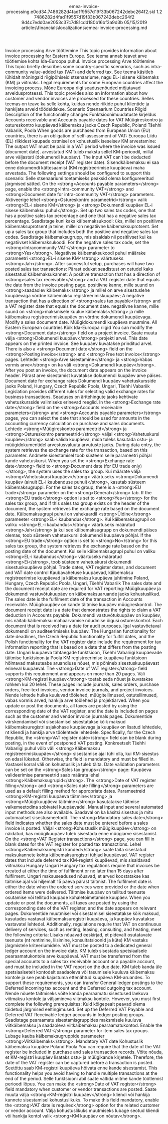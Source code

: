 <?xml version="1.0" encoding="UTF-8"?>
<xliff xmlns:logoport="urn:logoport:xliffeditor:xliff-extras:1.0" xmlns:xsi="http://www.w3.org/2001/XMLSchema-instance" xmlns="urn:oasis:names:tc:xliff:document:1.2" xmlns:xliffext="urn:microsoft:content:schema:xliffextensions" version="1.2" xsi:schemaLocation="urn:oasis:names:tc:xliff:document:1.2 xliff-core-1.2-transitional.xsd">
  <file datatype="xml" source-language="en-US" original="emea-invoice-processing.md" target-language="et-EE">
    <header>
      <tool tool-company="Microsoft" tool-version="1.0-7889195" tool-name="mdxliff" tool-id="mdxliff"/>
      <xliffext:skl_file_name>emea-invoice-processing.e0cd34.7486282d4fad1f9557d19f33b067242debc264f2.skl</xliffext:skl_file_name>
      <xliffext:version>1.2</xliffext:version>
      <xliffext:ms.openlocfilehash>7486282d4fad1f9557d19f33b067242debc264f2</xliffext:ms.openlocfilehash>
      <xliffext:ms.sourcegitcommit>9d4c7edd0ae2053c37c7d81cdd180b16bf3a9d3b</xliffext:ms.sourcegitcommit>
      <xliffext:ms.lasthandoff>05/15/2019</xliffext:ms.lasthandoff>
      <xliffext:ms.openlocfilepath>articles\financials\localizations\emea-invoice-processing.md</xliffext:ms.openlocfilepath>
    </header>
    <body>
      <group extype="content" id="content">
        <trans-unit xml:space="preserve" translate="yes" id="101" restype="x-metadata">
          <source>Invoice processing</source>
        <target logoport:matchpercent="101" state="translated" state-qualifier="leveraged-tm">Arve töötlemine</target></trans-unit>
        <trans-unit xml:space="preserve" translate="yes" id="102" restype="x-metadata">
          <source>This topic provides information about invoice processing for Eastern Europe.</source>
        <target logoport:matchpercent="101" state="translated" state-qualifier="leveraged-tm">See teema annab teavet arve töötlemise kohta Ida-Euroopa puhul.</target></trans-unit>
        <trans-unit xml:space="preserve" translate="yes" id="103">
          <source>Invoice processing</source>
        <target logoport:matchpercent="101" state="translated" state-qualifier="leveraged-tm">Arve töötlemine</target></trans-unit>
        <trans-unit xml:space="preserve" translate="yes" id="104">
          <source>This topic briefly describes some country-specific scenarios, such as intra-community value-added tax (VAT) and deferred tax.</source>
        <target logoport:matchpercent="101" state="translated" state-qualifier="leveraged-tm">See teema käsitleb lühidalt mõningaid riigipõhiseid stsenaariume, nagu EL-i sisene käibemaks (KM) ja viitmaks.</target></trans-unit>
        <trans-unit xml:space="preserve" translate="yes" id="105">
          <source>Legal requirements for some European countries affect the invoicing process.</source>
        <target logoport:matchpercent="101" state="translated" state-qualifier="leveraged-tm">Mõne Euroopa riigi seadusenõuded mõjutavad arveldusprotsessi.</target></trans-unit>
        <trans-unit xml:space="preserve" translate="yes" id="106">
          <source>This topic provides also an information about how customer and vendor invoices are processed for these countries.</source>
        <target logoport:matchpercent="101" state="translated" state-qualifier="leveraged-tm">Selles teemas on teave ka selle kohta, kuidas nende riikide puhul klientide ja hankijate arveid töödeldakse.</target></trans-unit>
        <trans-unit xml:space="preserve" translate="yes" id="107">
          <source>Scenario</source>
        <target logoport:matchpercent="101" state="translated" state-qualifier="leveraged-tm">Stsenaarium</target></trans-unit>
        <trans-unit xml:space="preserve" translate="yes" id="108">
          <source>Countries</source>
        <target logoport:matchpercent="101" state="translated" state-qualifier="leveraged-tm">Riigid</target></trans-unit>
        <trans-unit xml:space="preserve" translate="yes" id="109">
          <source>Description of the functionality changes</source>
        <target logoport:matchpercent="101" state="translated" state-qualifier="leveraged-tm">Funktsioonimuudatuste kirjeldus</target></trans-unit>
        <trans-unit xml:space="preserve" translate="yes" id="110">
          <source>Accounts receivable and Accounts payable dates for VAT</source>
        <target logoport:matchpercent="101" state="translated" state-qualifier="leveraged-tm"> Müügireskontro ja ostureskontro kuupäevad käibemaksu jaoks</target></trans-unit>
        <trans-unit xml:space="preserve" translate="yes" id="111">
          <source>Czech Republic, Poland</source>
        <target logoport:matchpercent="101" state="translated" state-qualifier="leveraged-tm">Tšehhi Vabariik, Poola</target></trans-unit>
        <trans-unit xml:space="preserve" translate="yes" id="112">
          <source>When goods are purchased from European Union (EU) countries, there is an obligation of self-assessment of VAT:</source>
        <target logoport:matchpercent="101" state="translated" state-qualifier="leveraged-tm">Euroopa Liidu (EL) riikidest kaupade ostmisel on kohustuslik iseseisev KM arvestamine:</target></trans-unit>
        <trans-unit xml:space="preserve" translate="yes" id="113">
          <source>The output VAT must be paid in a VAT period where the invoice was issued (document date).</source>
        <target logoport:matchpercent="101" state="translated" state-qualifier="leveraged-tm">arvestatud KM tuleb maksta sellel KM-perioodil, millal arve väljastati (dokumendi kuupäev).</target></trans-unit>
        <trans-unit xml:space="preserve" translate="yes" id="114">
          <source>The input VAT can’t be deducted before the document receipt (VAT register date).</source>
        <target logoport:matchpercent="101" state="translated" state-qualifier="leveraged-tm">Sisendkäibemaksu ei saa enne dokumendi kättesaamist (KM registreerimise kuupäeva) maha arvestada.</target></trans-unit>
        <trans-unit xml:space="preserve" translate="yes" id="115">
          <source>The following settings should be configured to support this scenario:</source>
        <target logoport:matchpercent="101" state="translated" state-qualifier="leveraged-tm">Selle stsenaariumi toetamiseks peaksid olema konfigureeritud järgmised sätted.</target></trans-unit>
        <trans-unit xml:space="preserve" translate="yes" id="116">
          <source>On the <bpt id="p1">&lt;strong&gt;</bpt>Accounts payable parameters<ept id="p1">&lt;/strong&gt;</ept> page, enable the <bpt id="p2">&lt;strong&gt;</bpt>Intra-community VAT<ept id="p2">&lt;/strong&gt;</ept> and <bpt id="p3">&lt;strong&gt;</bpt>Document date for intra-community VAT<ept id="p3">&lt;/strong&gt;</ept> parameters.</source>
        <target logoport:matchpercent="101" state="translated" state-qualifier="leveraged-tm">Aktiveerige lehel <bpt id="p1">&lt;strong&gt;</bpt>Ostureskontro parameetrid<ept id="p1">&lt;/strong&gt;</ept> valik <bpt id="p2">&lt;strong&gt;</bpt>EL-i sisene KM<ept id="p2">&lt;/strong&gt;</ept> ja <bpt id="p3">&lt;strong&gt;</bpt>Dokumendi kuupäev EL-i sisese käibemaksu puhul<ept id="p3">&lt;/strong&gt;</ept>.</target></trans-unit>
        <trans-unit xml:space="preserve" translate="yes" id="117">
          <source>Set up two sales tax codes, one that has a positive sales tax percentage and one that has a negative sales tax percentage.</source>
        <target logoport:matchpercent="101" state="translated" state-qualifier="leveraged-tm">Seadistage kuni kaks käibemaksukoodi: üks, millel on positiivne käibemaksuprotsent ja teine, millel on negatiivne käibemaksuprotsent.</target></trans-unit>
        <trans-unit xml:space="preserve" translate="yes" id="118">
          <source>Set up a sales tax group that includes both the positive and negative sales tax codes.</source>
        <target logoport:matchpercent="101" state="translated" state-qualifier="leveraged-tm">Seadistage käibemaksugrupp, mis sisaldab nii positiivset kui ka negatiivset käibemaksukoodi.</target></trans-unit>
        <trans-unit xml:space="preserve" translate="yes" id="119">
          <source>For the negative sales tax code, set the <bpt id="p1">&lt;strong&gt;</bpt>Intracommunity VAT<ept id="p1">&lt;/strong&gt;</ept> parameter to <bpt id="p2">&lt;strong&gt;</bpt>Yes<ept id="p2">&lt;/strong&gt;</ept>.</source>
        <target logoport:matchpercent="101" state="translated" state-qualifier="leveraged-tm">Negatiivse käibemaksukoodi puhul määrake parameetri <bpt id="p1">&lt;strong&gt;</bpt>EL-i sisene KM<ept id="p1">&lt;/strong&gt;</ept> väärtuseks <bpt id="p2">&lt;strong&gt;</bpt>Jah<ept id="p2">&lt;/strong&gt;</ept>.</target></trans-unit>
        <trans-unit xml:space="preserve" translate="yes" id="120">
          <source>After successful setup, purchases will have two posted sales tax transactions:</source>
        <target logoport:matchpercent="101" state="translated" state-qualifier="leveraged-tm">Pärast edukat seadistust on ostudel kaks sisestatud käibemaksukannet:</target></trans-unit>
        <trans-unit xml:space="preserve" translate="yes" id="121">
          <source>A positive transaction that has a direction of <bpt id="p1">&lt;strong&gt;</bpt>sales tax receivable<ept id="p1">&lt;/strong&gt;</ept> and a VAT register date that equals the date from the invoice posting page.</source>
        <target logoport:matchpercent="101" state="translated" state-qualifier="leveraged-tm">positiivne kanne, mille suund on <bpt id="p1">&lt;strong&gt;</bpt>saadaolev käibemaks<ept id="p1">&lt;/strong&gt;</ept> ja millel on arve sisestuslehe kuupäevaga võrdne käibemaksu registreerimiskuupäev;</target></trans-unit>
        <trans-unit xml:space="preserve" translate="yes" id="122">
          <source>A negative transaction that has a direction of <bpt id="p1">&lt;strong&gt;</bpt>sales tax payable<ept id="p1">&lt;/strong&gt;</ept> and a VAT register date that equals the document date.</source>
        <target logoport:matchpercent="101" state="translated" state-qualifier="leveraged-tm">negatiivne kanne, mille suund on <bpt id="p1">&lt;strong&gt;</bpt>maksmisele kuuluv käibemaks<ept id="p1">&lt;/strong&gt;</ept> ja mille käibemaksu registreerimiskuupäev on võrdne dokumendi kuupäevaga.</target></trans-unit>
        <trans-unit xml:space="preserve" translate="yes" id="123">
          <source>Modify a sales document date.</source>
        <target logoport:matchpercent="101" state="translated" state-qualifier="leveraged-tm">Müügidokumendi kuupäeva muutmine.</target></trans-unit>
        <trans-unit xml:space="preserve" translate="yes" id="124">
          <source>All Eastern European countries</source>
        <target logoport:matchpercent="101" state="translated" state-qualifier="leveraged-tm">Kõik Ida-Euroopa riigid</target></trans-unit>
        <trans-unit xml:space="preserve" translate="yes" id="125">
          <source>You can modify the <bpt id="p1">&lt;strong&gt;</bpt>Document date<ept id="p1">&lt;/strong&gt;</ept> field on a project invoice.</source>
        <target logoport:matchpercent="101" state="translated" state-qualifier="leveraged-tm">Saate muuta välja <bpt id="p1">&lt;strong&gt;</bpt>Dokumendi kuupäev<ept id="p1">&lt;/strong&gt;</ept> projekti arvel.</target></trans-unit>
        <trans-unit xml:space="preserve" translate="yes" id="126">
          <source>This date appears on the printed invoice.</source>
        <target logoport:matchpercent="101" state="translated" state-qualifier="leveraged-tm">See kuupäev kuvatakse prinditud arvel.</target></trans-unit>
        <trans-unit xml:space="preserve" translate="yes" id="127">
          <source>There is also a <bpt id="p1">&lt;strong&gt;</bpt>Document date<ept id="p1">&lt;/strong&gt;</ept> field on the <bpt id="p2">&lt;strong&gt;</bpt>Posting invoice<ept id="p2">&lt;/strong&gt;</ept> and <bpt id="p3">&lt;strong&gt;</bpt>Free text invoice<ept id="p3">&lt;/strong&gt;</ept> pages.</source>
        <target logoport:matchpercent="101" state="translated" state-qualifier="leveraged-tm">Lehtedel <bpt id="p2">&lt;strong&gt;</bpt>Arve sisestamine<ept id="p2">&lt;/strong&gt;</ept> ja <bpt id="p3">&lt;strong&gt;</bpt>Vabas vormis arve<ept id="p3">&lt;/strong&gt;</ept> on ka väli <bpt id="p1">&lt;strong&gt;</bpt>Dokumendi kuupäev<ept id="p1">&lt;/strong&gt;</ept>.</target></trans-unit>
        <trans-unit xml:space="preserve" translate="yes" id="128">
          <source>After you post an invoice, the document date appears on the invoice header.</source>
        <target logoport:matchpercent="101" state="translated" state-qualifier="leveraged-tm">Pärast arve sisestamist kuvatakse dokumendi kuupäev arve päises.</target></trans-unit>
        <trans-unit xml:space="preserve" translate="yes" id="129">
          <source>Document date for exchange rates</source>
        <target logoport:matchpercent="101" state="translated" state-qualifier="leveraged-tm">Dokumendi kuupäev vahetuskursside jaoks</target></trans-unit>
        <trans-unit xml:space="preserve" translate="yes" id="130">
          <source>Poland, Hungary, Czech Republic</source>
        <target logoport:matchpercent="101" state="translated" state-qualifier="leveraged-tm">Poola, Ungari, Tšehhi Vabariik</target></trans-unit>
        <trans-unit xml:space="preserve" translate="yes" id="131">
          <source>Legislation provides different rules for selecting valid exchange rates for business transactions.</source>
        <target logoport:matchpercent="101" state="translated" state-qualifier="leveraged-tm">Seaduses on äritehingute jaoks kehtivate vahetuskursside valimiseks erinevad reeglid.</target></trans-unit>
        <trans-unit xml:space="preserve" translate="yes" id="132">
          <source>In the <bpt id="p1">&lt;strong&gt;</bpt>Exchange rate date<ept id="p1">&lt;/strong&gt;</ept> field on the <bpt id="p2">&lt;strong&gt;</bpt>Accounts receivable parameters<ept id="p2">&lt;/strong&gt;</ept> and <bpt id="p3">&lt;strong&gt;</bpt>Accounts payable parameters<ept id="p3">&lt;/strong&gt;</ept> pages, you can select the date that should be used for amounts in the accounting currency calculation on purchase and sales documents.</source>
        <target logoport:matchpercent="101" state="translated" state-qualifier="leveraged-tm">Lehtede <bpt id="p2">&lt;strong&gt;</bpt>Müügireskontro parameetrid<ept id="p2">&lt;/strong&gt;</ept> ja <bpt id="p3">&lt;strong&gt;</bpt>Ostureskontro parameetrid<ept id="p3">&lt;/strong&gt;</ept> väljal <bpt id="p1">&lt;strong&gt;</bpt>Vahetuskursi kuupäev<ept id="p1">&lt;/strong&gt;</ept> saab valida kuupäeva, mida tuleks kasutada ostu- ja müügidokumentidel arvestusvaluuta arvutuste jaoks.</target></trans-unit>
        <trans-unit xml:space="preserve" translate="yes" id="133">
          <source>During data entry, the system retrieves the exchange rate for the transaction, based on this parameter.</source>
        <target logoport:matchpercent="101" state="translated" state-qualifier="leveraged-tm">Andmete sisestamisel toob süsteem selle parameetri põhjal kande vahetuskursi.</target></trans-unit>
        <trans-unit xml:space="preserve" translate="yes" id="134">
          <source>When you set the <bpt id="p1">&lt;strong&gt;</bpt>Exchange rate date<ept id="p1">&lt;/strong&gt;</ept> field to <bpt id="p2">&lt;strong&gt;</bpt>Document date (for EU trade only)<ept id="p2">&lt;/strong&gt;</ept>, the system uses the sales tax group.</source>
        <target logoport:matchpercent="101" state="translated" state-qualifier="leveraged-tm">Kui määrate välja <bpt id="p1">&lt;strong&gt;</bpt>Vahetuskursi kuupäev<ept id="p1">&lt;/strong&gt;</ept> väärtuseks <bpt id="p2">&lt;strong&gt;</bpt>Dokumendi kuupäev (ainult EL-i kaubanduse puhul)<ept id="p2">&lt;/strong&gt;</ept>, kasutab süsteem käibemaksugruppi.</target></trans-unit>
        <trans-unit xml:space="preserve" translate="yes" id="135">
          <source>For the sales tax group, there is a <bpt id="p1">&lt;strong&gt;</bpt>EU trade<ept id="p1">&lt;/strong&gt;</ept> parameter on the <bpt id="p2">&lt;strong&gt;</bpt>General<ept id="p2">&lt;/strong&gt;</ept> tab. If the <bpt id="p3">&lt;strong&gt;</bpt>EU trade<ept id="p3">&lt;/strong&gt;</ept> option is set to <bpt id="p4">&lt;strong&gt;</bpt>Yes<ept id="p4">&lt;/strong&gt;</ept> for the sales tax group, and if this sales tax group exists on the header of the document, the system retrieves the exchange rate based on the document date.</source>
        <target logoport:matchpercent="101" state="translated" state-qualifier="leveraged-tm">Käibemaksugrupi puhul on vahekaardil <bpt id="p2">&lt;strong&gt;</bpt>Üldine<ept id="p2">&lt;/strong&gt;</ept> parameeter <bpt id="p1">&lt;strong&gt;</bpt>EL-i kaubandus<ept id="p1">&lt;/strong&gt;</ept>. Kui käibemaksugrupil on valiku <bpt id="p3">&lt;strong&gt;</bpt>EL-i kaubandus<ept id="p3">&lt;/strong&gt;</ept> väärtuseks määratud <bpt id="p4">&lt;strong&gt;</bpt>Jah<ept id="p4">&lt;/strong&gt;</ept> ja kui see käibemaksugrupp on dokumendi päises olemas, toob süsteem vahetuskursi dokumendi kuupäeva põhjal.</target></trans-unit>
        <trans-unit xml:space="preserve" translate="yes" id="136">
          <source>If the <bpt id="p1">&lt;strong&gt;</bpt>EU trade<ept id="p1">&lt;/strong&gt;</ept> option is set to <bpt id="p2">&lt;strong&gt;</bpt>No<ept id="p2">&lt;/strong&gt;</ept> for this sales tax group, the system retrieves the exchange rate based on the posting date of the document.</source>
        <target logoport:matchpercent="101" state="translated" state-qualifier="leveraged-tm">Kui selle käibemaksugrupi puhul on valiku <bpt id="p1">&lt;strong&gt;</bpt>EL-i kaubandus<ept id="p1">&lt;/strong&gt;</ept> väärtuseks määratud <bpt id="p2">&lt;strong&gt;</bpt>Ei<ept id="p2">&lt;/strong&gt;</ept>, toob süsteem vahetuskursi dokumendi sisestuskuupäeva põhjal.</target></trans-unit>
        <trans-unit xml:space="preserve" translate="yes" id="137">
          <source>Trade dates, VAT register dates, and document and VAT date control</source>
        <target logoport:matchpercent="101" state="translated" state-qualifier="leveraged-tm">Kaubavahetuse kuupäevad, käibemaksu registreerimise kuupäevad ja käibemaksu kuupäeva juhtimine</target></trans-unit>
        <trans-unit xml:space="preserve" translate="yes" id="138">
          <source>Poland, Hungary, Czech Republic</source>
        <target logoport:matchpercent="101" state="translated" state-qualifier="leveraged-tm">Poola, Ungari, Tšehhi Vabariik</target></trans-unit>
        <trans-unit xml:space="preserve" translate="yes" id="139">
          <source>The sales date and the document receipt date are required for VAT reporting:</source>
        <target logoport:matchpercent="101" state="translated" state-qualifier="leveraged-tm">Müügikuupäev ja dokumendi vastuvõtukuupäev on käibemaksuaruande jaoks kohustuslikud.</target></trans-unit>
        <trans-unit xml:space="preserve" translate="yes" id="140">
          <source>The sales date is the fulfilment date of the transaction in Accounts receivable.</source>
        <target logoport:matchpercent="101" state="translated" state-qualifier="leveraged-tm">Müügikuupäev on kande täitmise kuupäev müügireskontrol.</target></trans-unit>
        <trans-unit xml:space="preserve" translate="yes" id="141">
          <source>The document receipt date is a date that demonstrates the rights to claim a VAT deduction in Accounts payable.</source>
        <target logoport:matchpercent="101" state="translated" state-qualifier="leveraged-tm">Dokumendi vastuvõtukuupäev on kuupäev, mis näitab käibemaksu mahaarvamise nõudmise õigusi ostureskontrol.</target></trans-unit>
        <trans-unit xml:space="preserve" translate="yes" id="142">
          <source>Each document that is received has a date for audit purposes.</source>
        <target logoport:matchpercent="101" state="translated" state-qualifier="leveraged-tm">Igal vastuvõetaval dokumendil on auditeerimiseks kuupäev.</target></trans-unit>
        <trans-unit xml:space="preserve" translate="yes" id="143">
          <source>The Hungarian functionality for date deadlines, the Czech Republic functionality for fulfill dates, and the Polish functionality for the VAT register date include the requirement for tax information reporting that is based on a date that differs from the posting date.</source>
        <target logoport:matchpercent="101" state="translated" state-qualifier="leveraged-tm">Ungari kuupäeva tähtaegade funktsioon, Tšehhi Vabariigi kuupäevade täitmise funktsioon ja Poola KM registreerimise kuupäeva funktsioon hõlmavad maksuteabe aruandluse nõuet, mis põhineb sisestuskuupäevast erineval kuupäeval.</target></trans-unit>
        <trans-unit xml:space="preserve" translate="yes" id="144">
          <source>The <bpt id="p1">&lt;strong&gt;</bpt>Date of VAT register<ept id="p1">&lt;/strong&gt;</ept> field supports this requirement and appears on more than 20 pages.</source>
        <target logoport:matchpercent="101" state="translated" state-qualifier="leveraged-tm">Väli <bpt id="p1">&lt;strong&gt;</bpt>KM-registri kuupäev<ept id="p1">&lt;/strong&gt;</ept> toetab seda nõuet ja kuvatakse rohkem kui 20 lehel.</target></trans-unit>
        <trans-unit xml:space="preserve" translate="yes" id="145">
          <source>These pages include journals, sales orders, purchase orders, free-text invoices, vendor invoice journals, and project invoices.</source>
        <target logoport:matchpercent="101" state="translated" state-qualifier="leveraged-tm">Nende lehtede hulka kuuluvad töölehed, müügitellimused, ostutellimused, vabas vormis arved, hankija arve töölehed ja projektiarved.</target></trans-unit>
        <trans-unit xml:space="preserve" translate="yes" id="146">
          <source>When you update or post the documents, all taxes are posted by using the corresponding date of the VAT register, and the date is included on pages such as the customer and vendor invoice journals pages.</source>
        <target logoport:matchpercent="101" state="translated" state-qualifier="leveraged-tm">Dokumentide värskendamisel või sisestamisel sisestatakse kõik maksud käibemaksuregistri asjakohase kuupäevaga ja kuupäev on lisatud lehtedele, nt kliendi ja hankija arve töölehtede lehtedele.</target></trans-unit>
        <trans-unit xml:space="preserve" translate="yes" id="147">
          <source>Specifically, for the Czech Republic, the <bpt id="p1">&lt;strong&gt;</bpt>VAT register date<ept id="p1">&lt;/strong&gt;</ept> field can be blank during posting, in the event of postponed VAT posting.</source>
        <target logoport:matchpercent="101" state="translated" state-qualifier="leveraged-tm">Konkreetselt Tšehhi Vabariigi puhul võib väli <bpt id="p1">&lt;strong&gt;</bpt>Käibemaksu registreerimiskuupäev<ept id="p1">&lt;/strong&gt;</ept> sisestamise ajal tühi olla, kui KM-sisestus on edasi lükatud.</target></trans-unit>
        <trans-unit xml:space="preserve" translate="yes" id="148">
          <source>Otherwise, the field is mandatory and must be filled in.</source>
        <target logoport:matchpercent="101" state="translated" state-qualifier="leveraged-tm">Vastasel korral väli on kohustuslik ja tuleb täita.</target></trans-unit>
        <trans-unit xml:space="preserve" translate="yes" id="149">
          <source>Date validation parameters can be set on the <bpt id="p1">&lt;strong&gt;</bpt>Sales tax groups<ept id="p1">&lt;/strong&gt;</ept> page:</source>
        <target logoport:matchpercent="101" state="translated" state-qualifier="leveraged-tm">Kuupäeva valideerimise parameetrid saab määrata lehel <bpt id="p1">&lt;strong&gt;</bpt>Käibemaksugrupid<ept id="p1">&lt;/strong&gt;</ept>.</target></trans-unit>
        <trans-unit xml:space="preserve" translate="yes" id="150">
          <source>The <bpt id="p1">&lt;strong&gt;</bpt>Date of VAT register filling<ept id="p1">&lt;/strong&gt;</ept> and <bpt id="p2">&lt;strong&gt;</bpt>Sales date filling<ept id="p2">&lt;/strong&gt;</ept> parameters are used as a default filling method for appropriate dates.</source>
        <target logoport:matchpercent="101" state="translated" state-qualifier="leveraged-tm">Parameetreid <bpt id="p1">&lt;strong&gt;</bpt>KM-registri kuupäeva täitmine<ept id="p1">&lt;/strong&gt;</ept> ja <bpt id="p2">&lt;strong&gt;</bpt>Müügikuupäeva täitmine<ept id="p2">&lt;/strong&gt;</ept> kasutatakse täitmise vaikemeetodina sobivatel kuupäevadel.</target></trans-unit>
        <trans-unit xml:space="preserve" translate="yes" id="151">
          <source>Manual input and several automated input methods are also available.</source>
        <target logoport:matchpercent="101" state="translated" state-qualifier="leveraged-tm">Saadaval on ka käsitsi sisestus ja mitu automaatset sisestusmeetodit.</target></trans-unit>
        <trans-unit xml:space="preserve" translate="yes" id="152">
          <source>The <bpt id="p1">&lt;strong&gt;</bpt>Mandatory sales date<ept id="p1">&lt;/strong&gt;</ept> field indicates whether the sales date must be entered before a sales invoice is posted.</source>
        <target logoport:matchpercent="101" state="translated" state-qualifier="leveraged-tm">Väljal <bpt id="p1">&lt;strong&gt;</bpt>Kohustuslik müügikuupäev<ept id="p1">&lt;/strong&gt;</ept> on näidatud, kas müügikuupäev tuleb sisestada enne müügiarve sisestamist.</target></trans-unit>
        <trans-unit xml:space="preserve" translate="yes" id="153">
          <source>On the <bpt id="p1">&lt;strong&gt;</bpt>VAT Register transactions<ept id="p1">&lt;/strong&gt;</ept> page, you can fill in blank dates for the VAT register for posted tax transactions.</source>
        <target logoport:matchpercent="101" state="translated" state-qualifier="leveraged-tm">Lehel <bpt id="p1">&lt;strong&gt;</bpt>Käibemaksuregistri kanded<ept id="p1">&lt;/strong&gt;</ept> saate täita sisestatud maksukannete kohta käibemaksuregistri tühjad kuupäevad.</target></trans-unit>
        <trans-unit xml:space="preserve" translate="yes" id="154">
          <source>VAT register dates that include deferred tax</source>
        <target logoport:matchpercent="101" state="translated" state-qualifier="leveraged-tm">KM-registri kuupäevad, mis sisaldavad viitmaksu</target></trans-unit>
        <trans-unit xml:space="preserve" translate="yes" id="155">
          <source>Hungary</source>
        <target logoport:matchpercent="101" state="translated" state-qualifier="leveraged-tm">Ungari</target></trans-unit>
        <trans-unit xml:space="preserve" translate="yes" id="156">
          <source>Hungary tax regulations require that invoices be created at either the time of fulfilment or no later than 15 days after fulfilment.</source>
        <target logoport:matchpercent="101" state="translated" state-qualifier="leveraged-tm">Ungari maksuseadused nõuavad, et arved koostatakse kas täitmise ajal või hiljemalt 15 päeva pärast täitmist.</target></trans-unit>
        <trans-unit xml:space="preserve" translate="yes" id="157">
          <source>The fulfilment date is either the date when the ordered services were provided or the date when ordered items were delivered.</source>
        <target logoport:matchpercent="101" state="translated" state-qualifier="leveraged-tm">Täitmise kuupäev on tellitud teenuste osutamise või tellitud kaupade kohaletoimetamise kuupäev.</target></trans-unit>
        <trans-unit xml:space="preserve" translate="yes" id="158">
          <source>When you update or post the documents, all taxes are posted by using the corresponding date of the VAT register, and the date appears on relevant pages.</source>
        <target logoport:matchpercent="101" state="translated" state-qualifier="leveraged-tm">Dokumentide muutmisel või sisestamisel sisestatakse kõik maksud, kasutades vastavat käibemaksuregistri kuupäeva, ja kuupäev kuvatakse vastavatel lehtedel.</target></trans-unit>
        <trans-unit xml:space="preserve" translate="yes" id="159">
          <source>Additionally, regulations require that VAT on continuous delivery of services, such as renting, leasing, consulting, and heating, meet the following criteria:</source>
        <target logoport:matchpercent="101" state="translated" state-qualifier="leveraged-tm">Lisaks nõuavad eeskirjad, et pidevalt osutatavate teenuste (nt rentimine, liisimine, konsultatsioonid ja küte) KM vastaks järgmistele kriteeriumidele.</target></trans-unit>
        <trans-unit xml:space="preserve" translate="yes" id="160">
          <source>VAT must be posted to a dedicated general ledger account on the invoice date.</source>
        <target logoport:matchpercent="101" state="translated" state-qualifier="leveraged-tm">KM tuleb sisestada spetsiaalsele pearaamatukontole arve kuupäeval.</target></trans-unit>
        <trans-unit xml:space="preserve" translate="yes" id="161">
          <source>VAT must be transferred from the special accounts to a sales tax receivable account or a payable account, and must be included in the VAT report on the due date.</source>
        <target logoport:matchpercent="101" state="translated" state-qualifier="leveraged-tm">KM tuleb kanda üle spetsiaalsetelt kontodelt saadaoleva või tasumisele kuuluva käibemaksu kontole ja see peab kajastuma ettenähtud kuupäeva KM-aruandes.</target></trans-unit>
        <trans-unit xml:space="preserve" translate="yes" id="162">
          <source>To support these requirements, you can transfer General ledger postings to the Deferred incoming tax account and the Deferred outgoing tax account.</source>
        <target logoport:matchpercent="101" state="translated" state-qualifier="leveraged-tm">Nende nõuete täitmiseks võite kanda pearaamatu sisestused laekuva viitmaksu kontole ja väljamineva viitmaksu kontole.</target></trans-unit>
        <trans-unit xml:space="preserve" translate="yes" id="163">
          <source>However, you must first complete the following prerequisites:</source>
        <target logoport:matchpercent="101" state="translated" state-qualifier="leveraged-tm">Kuid kõigepealt peavad olema täidetud järgmised eeltingimused.</target></trans-unit>
        <trans-unit xml:space="preserve" translate="yes" id="164">
          <source>Set up the Deferred VAT Payable and Deferred VAT Receivable ledger accounts in ledger posting groups.</source>
        <target logoport:matchpercent="101" state="translated" state-qualifier="leveraged-tm">Seadistage pearaamatu sisestamisgruppides maksmisele kuuluva viitkäibemaksu ja saadaoleva viitkäibemaksu pearaamatukontod.</target></trans-unit>
        <trans-unit xml:space="preserve" translate="yes" id="165">
          <source>Enable the <bpt id="p1">&lt;strong&gt;</bpt>Deferred VAT<ept id="p1">&lt;/strong&gt;</ept> parameter for item sales tax groups.</source>
        <target logoport:matchpercent="101" state="translated" state-qualifier="leveraged-tm">Lubage kauba käibemaksugruppide parameeter <bpt id="p1">&lt;strong&gt;</bpt>Viitkäibemaks<ept id="p1">&lt;/strong&gt;</ept>.</target></trans-unit>
        <trans-unit xml:space="preserve" translate="yes" id="166">
          <source>Mandatory VAT date</source>
        <target logoport:matchpercent="101" state="translated" state-qualifier="leveraged-tm"> Kohustuslik käibemaksu kuupäev</target></trans-unit>
        <trans-unit xml:space="preserve" translate="yes" id="167">
          <source>Poland</source>
        <target logoport:matchpercent="101" state="translated" state-qualifier="leveraged-tm">Poola</target></trans-unit>
        <trans-unit xml:space="preserve" translate="yes" id="168">
          <source>You can require that the date of the VAT register be included in purchase and sales transaction records.</source>
        <target logoport:matchpercent="101" state="translated" state-qualifier="leveraged-tm">Võite nõuda, et KM-registri kuupäev lisataks ostu- ja müügikande kirjetele.</target></trans-unit>
        <trans-unit xml:space="preserve" translate="yes" id="169">
          <source>Therefore, the date of the VAT register can be captured before a transaction is posted.</source>
        <target logoport:matchpercent="101" state="translated" state-qualifier="leveraged-tm">Seetõttu saab KM-registri kuupäeva hõivata enne kande sisestamist.</target></trans-unit>
        <trans-unit xml:space="preserve" translate="yes" id="170">
          <source>This functionality helps you avoid having to handle multiple transactions at the end of the period.</source>
        <target logoport:matchpercent="101" state="translated" state-qualifier="leveraged-tm">Selle funktsiooni abil saate vältida mitme kande töötlemist perioodi lõpus.</target></trans-unit>
        <trans-unit xml:space="preserve" translate="yes" id="171">
          <source>You can make the <bpt id="p1">&lt;strong&gt;</bpt>Date of VAT register<ept id="p1">&lt;/strong&gt;</ept> field mandatory when customer or vendor transactions are posted.</source>
        <target logoport:matchpercent="101" state="translated" state-qualifier="leveraged-tm">Saate muuta välja <bpt id="p1">&lt;strong&gt;</bpt>KM-registri kuupäev<ept id="p1">&lt;/strong&gt;</ept> kliendi või hankija kannete sisestamisel kohustuslikuks.</target></trans-unit>
        <trans-unit xml:space="preserve" translate="yes" id="172">
          <source>To make this field mandatory, enable the <bpt id="p1">&lt;strong&gt;</bpt>VAT date is required<ept id="p1">&lt;/strong&gt;</ept> option for the related customer or vendor account.</source>
        <target logoport:matchpercent="101" state="translated" state-qualifier="leveraged-tm">Välja kohustuslikuks muutmiseks lubage seotud kliendi või hankija kontol valik <bpt id="p1">&lt;strong&gt;</bpt>KM kuupäev on nõutav<ept id="p1">&lt;/strong&gt;</ept>.</target></trans-unit>
      </group>
    </body>
  </file>
</xliff>